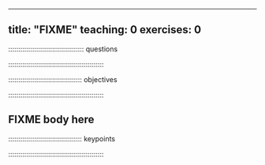 
---
title: "FIXME"
teaching: 0
exercises: 0
---

:::::::::::::::::::::::::::::::::::::: questions 

::::::::::::::::::::::::::::::::::::::::::::::::

::::::::::::::::::::::::::::::::::::: objectives

::::::::::::::::::::::::::::::::::::::::::::::::

## FIXME body here



::::::::::::::::::::::::::::::::::::: keypoints 

::::::::::::::::::::::::::::::::::::::::::::::::
